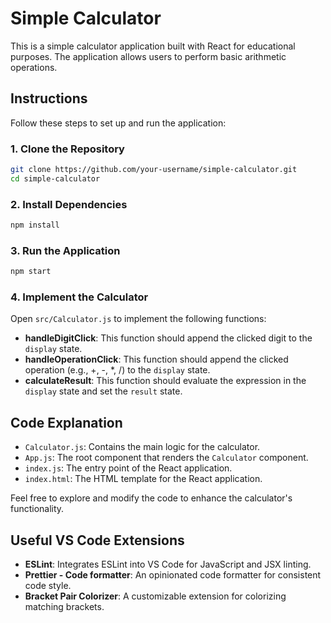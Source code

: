 # Simple Calculator

This is a simple calculator application built with React for educational purposes. The application allows users to perform basic arithmetic operations.

## Instructions

Follow these steps to set up and run the application:

### 1. Clone the Repository

```bash
git clone https://github.com/your-username/simple-calculator.git
cd simple-calculator
```

### 2. Install Dependencies

```bash
npm install
```

### 3. Run the Application

```bash
npm start
```

### 4. Implement the Calculator

Open `src/Calculator.js` to implement the following functions:

- **handleDigitClick**: This function should append the clicked digit to the `display` state.
- **handleOperationClick**: This function should append the clicked operation (e.g., +, -, *, /) to the `display` state.
- **calculateResult**: This function should evaluate the expression in the `display` state and set the `result` state.

## Code Explanation

- `Calculator.js`: Contains the main logic for the calculator.
- `App.js`: The root component that renders the `Calculator` component.
- `index.js`: The entry point of the React application.
- `index.html`: The HTML template for the React application.

Feel free to explore and modify the code to enhance the calculator's functionality.

## Useful VS Code Extensions

- **ESLint**: Integrates ESLint into VS Code for JavaScript and JSX linting.
- **Prettier - Code formatter**: An opinionated code formatter for consistent code style.
- **Bracket Pair Colorizer**: A customizable extension for colorizing matching brackets.
